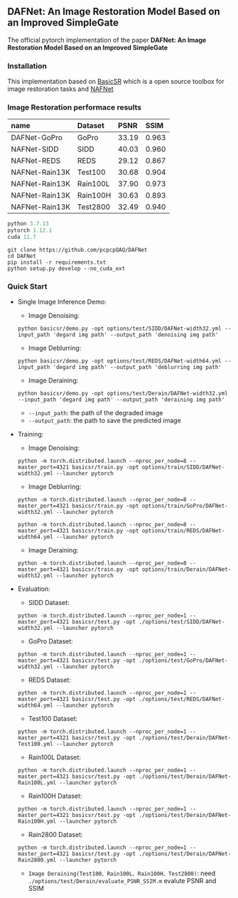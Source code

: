 ## DAFNet: An Image Restoration Model Based on an Improved SimpleGate
The official pytorch implementation of the paper **DAFNet: An Image Restoration Model Based on an Improved SimpleGate**

### Installation
This implementation based on [BasicSR](https://github.com/xinntao/BasicSR) which is a open source toolbox for image restoration tasks and [NAFNet](https://github.com/megvii-research/NAFNet) 

### Image Restoration performace results

| name | Dataset|PSNR|SSIM|
|:----|:----|:----|:----|
|DAFNet-GoPro|GoPro|33.19|0.963|
|NAFNet-SIDD|SIDD|40.03|0.960|
|NAFNet-REDS|REDS|29.12|0.867|
|NAFNet-Rain13K|Test100|30.68|0.904|
|NAFNet-Rain13K|Rain100L|37.90|0.973|
|NAFNet-Rain13K|Rain100H|30.63|0.893|
|NAFNet-Rain13K|Test2800|32.49|0.940|

```python
python 3.7.13
pytorch 1.12.1
cuda 11.7
```

```
git clone https://github.com/pcpcpQAQ/DAFNet
cd DAFNet
pip install -r requirements.txt
python setup.py develop --no_cuda_ext
```

### Quick Start 
* Single Image Inference Demo:
    * Image Denoising:
    ```
    python basicsr/demo.py -opt options/test/SIDD/DAFNet-width32.yml --input_path 'degard img path' --output_path 'denoising img path'
    ```
    * Image Deblurring:
    ```
    python basicsr/demo.py -opt options/test/REDS/DAFNet-width64.yml --input_path 'degard img path' --output_path 'deblurring img path'
    ```
    * Image Deraining:
    ```
    python basicsr/demo.py -opt options/test/Derain/DAFNet-width32.yml --input_path 'degard img path' --output_path 'deraining img path'
    ```
    * ```--input_path```: the path of the degraded image
    * ```--output_path```: the path to save the predicted image
 
* Training:
    * Image Denoising:
    ```
    python -m torch.distributed.launch --nproc_per_node=8 --master_port=4321 basicsr/train.py -opt options/train/SIDD/DAFNet-width32.yml --launcher pytorch
    ```
    * Image Deblurring:
    ```
    python -m torch.distributed.launch --nproc_per_node=8 --master_port=4321 basicsr/train.py -opt options/train/GoPro/DAFNet-width32.yml --launcher pytorch
    ```
    ```
    python -m torch.distributed.launch --nproc_per_node=8 --master_port=4321 basicsr/train.py -opt options/train/REDS/DAFNet-width64.yml --launcher pytorch
    ```
    * Image Deraining:
    ```
    python -m torch.distributed.launch --nproc_per_node=8 --master_port=4321 basicsr/train.py -opt options/train/Derain/DAFNet-width32.yml --launcher pytorch
    ```

* Evaluation:
    * SIDD Dataset:
    ```
    python -m torch.distributed.launch --nproc_per_node=1 --master_port=4321 basicsr/test.py -opt ./options/test/SIDD/DAFNet-width32.yml --launcher pytorch
    ```
    * GoPro Dataset:
    ```
    python -m torch.distributed.launch --nproc_per_node=1 --master_port=4321 basicsr/test.py -opt ./options/test/GoPro/DAFNet-width32.yml --launcher pytorch
    ```
    * REDS Dataset:
    ```
    python -m torch.distributed.launch --nproc_per_node=1 --master_port=4321 basicsr/test.py -opt ./options/test/REDS/DAFNet-width64.yml --launcher pytorch
    ```
    * Test100 Dataset:
    ```
    python -m torch.distributed.launch --nproc_per_node=1 --master_port=4321 basicsr/test.py -opt ./options/test/Derain/DAFNet-Test100.yml --launcher pytorch
    ```
    * Rain100L Dataset:
    ```
    python -m torch.distributed.launch --nproc_per_node=1 --master_port=4321 basicsr/test.py -opt ./options/test/Derain/DAFNet-Rain100L.yml --launcher pytorch
    ```
    * Rain100H Dataset:
    ```
    python -m torch.distributed.launch --nproc_per_node=1 --master_port=4321 basicsr/test.py -opt ./options/test/Derain/DAFNet-Rain100H.yml --launcher pytorch
    ```
    * Rain2800 Dataset:
    ```
    python -m torch.distributed.launch --nproc_per_node=1 --master_port=4321 basicsr/test.py -opt ./options/test/Derain/DAFNet-Rain2800.yml --launcher pytorch
    ```
    * ```Image Deraining(Test100、Rain100L、Rain100H、Test2800)```: need ```./options/test/Derain/evaluate_PSNR_SSIM.m``` evalute PSNR and SSIM
